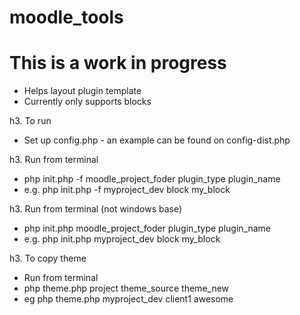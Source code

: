 # moodle_tools

# This is a work in progress

- Helps layout plugin template
- Currently only supports blocks

h3. To run
- Set up config.php - an example can be found on config-dist.php

h3. Run from terminal
- php init.php -f moodle_project_foder plugin_type plugin_name
- e.g. php init.php -f myproject_dev block my_block

h3. Run from terminal (not windows base)
- php init.php moodle_project_foder plugin_type plugin_name
- e.g. php init.php myproject_dev block my_block


h3. To copy theme
- Run from terminal
- php theme.php project theme_source theme_new
- eg php theme.php myproject_dev client1 awesome

